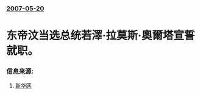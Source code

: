 ### [2007-05-20](/news/2007/05/20/index.md)

##### 
# 东帝汶当选总统若澤·拉莫斯·奧爾塔宣誓就职。




### 信息来源:

1. [新华网](http://news.xinhuanet.com/world/2007-05/20/content_6125497.htm)
